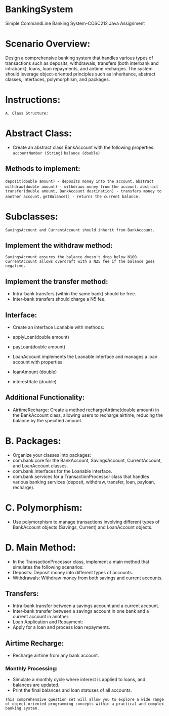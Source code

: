 # BankingSystem
Simple CommandLine Banking System-COSC212 Java Assignment

# Scenario Overview:
Design a comprehensive banking system that handles various types of transactions such as deposits, withdrawals, 
transfers (both interbank and intrabank), loans, loan repayments, and airtime recharges. 
The system should leverage object-oriented principles such as inheritance, abstract classes, interfaces, polymorphism, and packages.


# Instructions:

```A. Class Structure:```

# Abstract Class:

* Create an abstract class BankAccount with the following properties:
```accountNumber (String)```
```balance (double)```

## Methods to implement:
```deposit(double amount) - deposits money into the account.```
```abstract withdraw(double amount) - withdraws money from the account.```
```abstract transfer(double amount, BankAccount destination) - transfers money to another account.```
```getBalance() - returns the current balance.```

# Subclasses: 

```SavingsAccount and CurrentAccount should inherit from BankAccount.```

## Implement the withdraw method:
```SavingsAccount ensures the balance doesn't drop below N100.```
```CurrentAccount allows overdraft with a N25 fee if the balance goes negative.```

## Implement the transfer method:
* Intra-bank transfers (within the same bank) should be free.
* Inter-bank transfers should charge a N5 fee.

## Interface:

* Create an interface Loanable with methods:
* applyLoan(double amount)
* payLoan(double amount)

* LoanAccount implements the Loanable interface and manages a loan account with properties:
* loanAmount (double)
* interestRate (double)

## Additional Functionality:

* AirtimeRecharge: Create a method rechargeAirtime(double amount) in the BankAccount class, allowing users to recharge airtime, reducing the balance by the specified amount.

# B. Packages:

* Organize your classes into packages:
* com.bank.core for the BankAccount, SavingsAccount, CurrentAccount, and LoanAccount classes.
* com.bank.interfaces for the Loanable interface.
* com.bank.services for a TransactionProcessor class that handles various banking services (deposit, withdraw, transfer, loan, payloan, recharge).


# C. Polymorphism:

* Use polymorphism to manage transactions involving different types of BankAccount objects (Savings, Current) and LoanAccount objects.

# D. Main Method:

* In the TransactionProcessor class, implement a main method that simulates the following scenarios:
* Deposits: Deposit money into different types of accounts.
* Withdrawals: Withdraw money from both savings and current accounts.

## Transfers:
* Intra-bank transfer between a savings account and a current account.
* Inter-bank transfer between a savings account in one bank and a current account in another.
* Loan Application and Repayment:
* Apply for a loan and process loan repayments.

## Airtime Recharge:
* Recharge airtime from any bank account.

### Monthly Processing:
* Simulate a monthly cycle where interest is applied to loans, and balances are updated.
* Print the final balances and loan statuses of all accounts.


```This comprehensive question set will allow you to explore a wide range of object-oriented programming concepts within a practical and complex banking system.```
